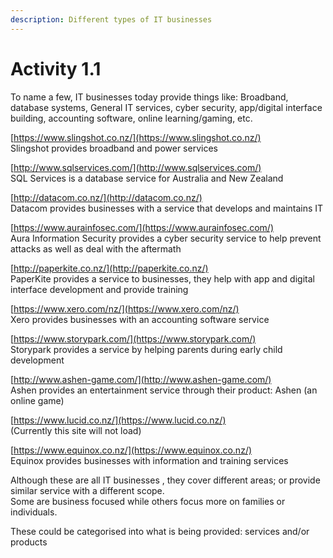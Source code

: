 ```yaml
---
description: Different types of IT businesses
---
```


# Activity 1.1

To name a few, IT businesses today provide things like: Broadband, database systems, General IT services, cyber security, app/digital interface building, accounting software, online learning/gaming, etc.

[https://www.slingshot.co.nz/](https://www.slingshot.co.nz/)  
Slingshot provides broadband and power services

[http://www.sqlservices.com/](http://www.sqlservices.com/)  
SQL Services is a database service for Australia and New Zealand

[http://datacom.co.nz/](http://datacom.co.nz/)  
Datacom provides businesses with a service that develops and maintains IT

[https://www.aurainfosec.com/](https://www.aurainfosec.com/)  
Aura Information Security provides a cyber security service to help prevent attacks as well as deal with the aftermath

[http://paperkite.co.nz/](http://paperkite.co.nz/)  
PaperKite provides a service to businesses, they help with app and digital interface development and provide training

[https://www.xero.com/nz/](https://www.xero.com/nz/)  
Xero provides businesses with an accounting software service

[https://www.storypark.com/](https://www.storypark.com/)  
Storypark provides a service by helping parents during early child development

[http://www.ashen-game.com/](http://www.ashen-game.com/)  
Ashen provides an entertainment service through their product: Ashen \(an online game\)

[https://www.lucid.co.nz/](https://www.lucid.co.nz/)  
\(Currently this site will not load\)

[https://www.equinox.co.nz/](https://www.equinox.co.nz/)  
Equinox provides businesses with information and training services

Although these are all IT businesses , they cover different areas; or provide similar service with a different scope.  
Some are business focused while others focus more on families or individuals.

These could be categorised into what is being provided: services and/or products

